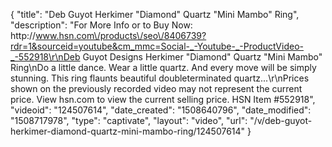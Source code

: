 {
    "title": "Deb Guyot Herkimer \"Diamond\" Quartz \"Mini Mambo\" Ring",
    "description": "For More Info or to Buy Now: http:\/\/www.hsn.com\/products\/seo\/8406739?rdr=1&sourceid=youtube&cm_mmc=Social-_-Youtube-_-ProductVideo-_-552918\r\nDeb Guyot Designs Herkimer \"Diamond\" Quartz \"Mini Mambo\" Ring\nDo a little dance. Wear a little quartz. And every move will be simply stunning. This ring flaunts beautiful doubleterminated quartz...\r\nPrices shown on the previously recorded video may not represent the current price.  View hsn.com to view the current selling price. HSN Item #552918",
    "videoid": "124507614",
    "date_created": "1508640796",
    "date_modified": "1508717978",
    "type": "captivate",
    "layout": "video",
    "url": "\/v\/deb-guyot-herkimer-diamond-quartz-mini-mambo-ring\/124507614"
}